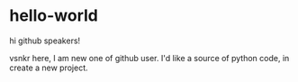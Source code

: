 # hello-world

hi github speakers!

vsnkr here, I am new one of github user. I'd like a source of python code,
in create a new project.
